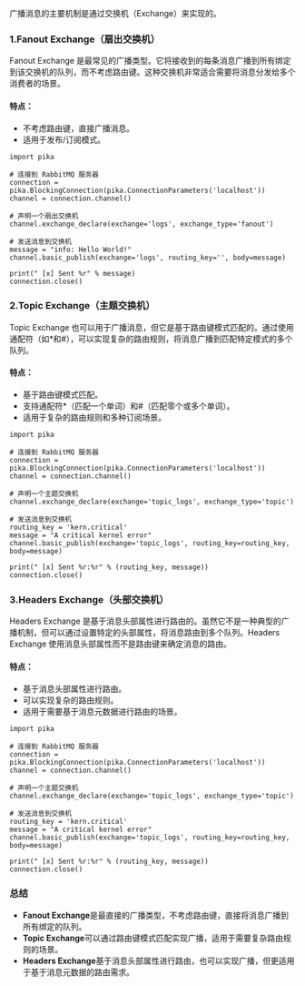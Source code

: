 广播消息的主要机制是通过交换机（Exchange）来实现的。
### 1.**Fanout Exchange（扇出交换机）**
Fanout Exchange 是最常见的广播类型。它将接收到的每条消息广播到所有绑定到该交换机的队列，而不考虑路由键。这种交换机非常适合需要将消息分发给多个消费者的场景。
#### 特点：

- 不考虑路由键，直接广播消息。
- 适用于发布/订阅模式。
```
import pika

# 连接到 RabbitMQ 服务器
connection = pika.BlockingConnection(pika.ConnectionParameters('localhost'))
channel = connection.channel()

# 声明一个扇出交换机
channel.exchange_declare(exchange='logs', exchange_type='fanout')

# 发送消息到交换机
message = "info: Hello World!"
channel.basic_publish(exchange='logs', routing_key='', body=message)

print(" [x] Sent %r" % message)
connection.close()
```
### 2.**Topic Exchange（主题交换机）**
Topic Exchange 也可以用于广播消息，但它是基于路由键模式匹配的。通过使用通配符（如*和#），可以实现复杂的路由规则，将消息广播到匹配特定模式的多个队列。
#### 特点：

- 基于路由键模式匹配。
- 支持通配符*（匹配一个单词）和#（匹配零个或多个单词）。
- 适用于复杂的路由规则和多种订阅场景。
```
import pika

# 连接到 RabbitMQ 服务器
connection = pika.BlockingConnection(pika.ConnectionParameters('localhost'))
channel = connection.channel()

# 声明一个主题交换机
channel.exchange_declare(exchange='topic_logs', exchange_type='topic')

# 发送消息到交换机
routing_key = 'kern.critical'
message = "A critical kernel error"
channel.basic_publish(exchange='topic_logs', routing_key=routing_key, body=message)

print(" [x] Sent %r:%r" % (routing_key, message))
connection.close()
```
### 3.**Headers Exchange（头部交换机）**
Headers Exchange 是基于消息头部属性进行路由的。虽然它不是一种典型的广播机制，但可以通过设置特定的头部属性，将消息路由到多个队列。Headers Exchange 使用消息头部属性而不是路由键来确定消息的路由。
#### 特点：

- 基于消息头部属性进行路由。
- 可以实现复杂的路由规则。
- 适用于需要基于消息元数据进行路由的场景。
```
import pika

# 连接到 RabbitMQ 服务器
connection = pika.BlockingConnection(pika.ConnectionParameters('localhost'))
channel = connection.channel()

# 声明一个主题交换机
channel.exchange_declare(exchange='topic_logs', exchange_type='topic')

# 发送消息到交换机
routing_key = 'kern.critical'
message = "A critical kernel error"
channel.basic_publish(exchange='topic_logs', routing_key=routing_key, body=message)

print(" [x] Sent %r:%r" % (routing_key, message))
connection.close()
```
### 总结

- **Fanout Exchange**是最直接的广播类型，不考虑路由键，直接将消息广播到所有绑定的队列。
- **Topic Exchange**可以通过路由键模式匹配实现广播，适用于需要复杂路由规则的场景。
- **Headers Exchange**基于消息头部属性进行路由，也可以实现广播，但更适用于基于消息元数据的路由需求。
